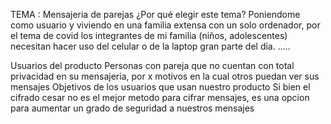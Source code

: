 TEMA : Mensajeria de parejas
¿Por qué elegir este tema?
    Poniendome como usuario y viviendo en una familia extensa con un solo ordenador, por el tema de covid los integrantes de mi familia (niños, adolescentes) necesitan hacer uso del celular o de la laptop gran parte del dia. .....

Usuarios del producto
    Personas con pareja que no cuentan con total privacidad en su mensajeria, por x motivos en la cual otros puedan ver sus mensajes
Objetivos de los usuarios que usan nuestro producto
    Si bien el cifrado cesar no es el mejor metodo para cifrar mensajes, es una opcion para aumentar un grado de seguridad a nuestros mensajes
